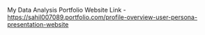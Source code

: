 My Data Analysis Portfolio Website Link - https://sahil007089.portfolio.com/profile-overview-user-persona-presentation-website
